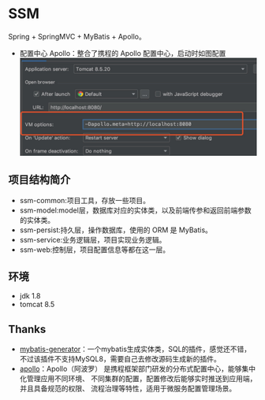 # SSM
Spring + SpringMVC + MyBatis + Apollo。

- 配置中心 Apollo：整合了携程的 Apollo 配置中心，启动时如图配置
![](/img/1540892049967.jpg)

## 项目结构简介
- ssm-common:项目工具，存放一些项目。
- ssm-model:model层，数据库对应的实体类，以及前端传参和返回前端参数的实体类。
- ssm-persist:持久层，操作数据库，使用的 ORM 是 MyBatis。
- ssm-service:业务逻辑层，项目实现业务逻辑。
- ssm-web:控制层，项目配置信息等都在这一层。

## 环境
- jdk 1.8
- tomcat 8.5

## Thanks
- [mybatis-generator](https://gitee.com/rohou/mybatis-generator)：一个mybatis生成实体类，SQL的插件，感觉还不错，
不过该插件不支持MySQL8，需要自己去修改源码生成新的插件。
- [apollo](https://github.com/ctripcorp/apollo)：Apollo（阿波罗）
是携程框架部门研发的分布式配置中心，能够集中化管理应用不同环境、
不同集群的配置，配置修改后能够实时推送到应用端，并且具备规范的权限、
流程治理等特性，适用于微服务配置管理场景。



